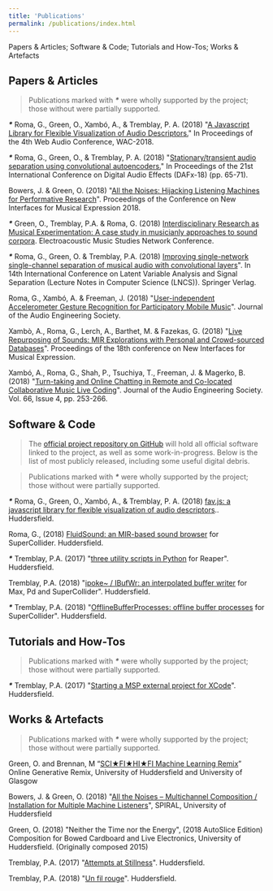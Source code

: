 ```yaml
---
title: 'Publications'
permalink: /publications/index.html
---
```


Papers & Articles; Software & Code; Tutorials and How-Tos; Works & Artefacts

## Papers & Articles

> Publications marked with ___*___ were wholly supported by the project; those without were partially supported.

___*___ Roma, G., Green, O., Xambó, A., & Tremblay, P. A. (2018) "[A Javascript Library for Flexible Visualization of Audio Descriptors.](https://pure.hud.ac.uk/en/publications/a-javascript-library-for-flexible-visualization-of-audio-descript)" In Proceedings of the 4th Web Audio Conference, WAC-2018.

___*___ Roma, G., Green, O., & Tremblay, P. A. (2018) "[Stationary/transient audio separation using convolutional autoencoders.](https://pure.hud.ac.uk/en/publications/stationarytransient-audio-separation-using-convolutional-autoenco)" In Proceedings of the 21st International Conference on Digital Audio Effects (DAFx-18) (pp. 65-71).

Bowers, J. & Green, O. (2018) "[All the Noises: Hijacking Listening Machines for Performative Research](https://pure.hud.ac.uk/en/publications/all-the-noises-hijacking-listening-machines-for-performative-rese)". Proceedings of the Conference on New Interfaces for Musical Expression 2018.

___*___ Green, O., Tremblay, P.A. & Roma, G. (2018) [Interdisciplinary Research as Musical Experimentation: A case study in musicianly approaches to sound corpora](http://www.ems-network.org/spip.php?article471). Electroacoustic Music Studies Network Conference.

___*___ Roma, G., Green, O. & Tremblay, P.A. (2018) [Improving single-network single-channel separation of musical audio with convolutional layers](https://pure.hud.ac.uk/en/publications/improving-single-network-single-channel-separation-of-musical-aud)". In 14th International Conference on Latent Variable Analysis and Signal Separation (Lecture Notes in Computer Science (LNCS)). Springer Verlag.

Roma, G., Xambó, A. & Freeman, J. (2018) "[User-independent Accelerometer Gesture Recognition for Participatory Mobile Music](http://www.aes.org/e-lib/browse.cfm?elib=19582)". Journal of the Audio Engineering Society.

Xambò, A., Roma, G., Lerch, A., Barthet, M. & Fazekas, G. (2018) "[Live Repurposing of Sounds: MIR Explorations with Personal and Crowd-sourced Databases](https://pure.hud.ac.uk/en/publications/live-repurposing-of-sounds-mir-explorations-with-personal-and-cro)". Proceedings of the 18th conference on New Interfaces for Musical Expression.

Xambó, A., Roma, G., Shah, P., Tsuchiya, T., Freeman, J. & Magerko, B. (2018) "[Turn-taking and Online Chatting in Remote and Co-located Collaborative Music Live Coding](https://pure.hud.ac.uk/en/publications/turn-taking-and-chatting-in-collaborative-music-live-coding)". Journal of the Audio Engineering Society. Vol. 66, Issue 4, pp. 253-266.

## Software & Code

> The [official project repository on GitHub](https://github.com/flucoma) will hold all official software linked to the project, as well as some work-in-progress. Below is the list of most publicly released, including some useful digital debris.

> Publications marked with ___*___ were wholly supported by the project; those without were partially supported.

___*___ Roma, G., Green, O., Xambó, A., & Tremblay, P. A. (2018) [fav.js: a javascript library for flexible visualization of audio descriptors](https://github.com/flucoma/fav.js).. Huddersfield.

Roma, G., (2018) [FluidSound: an MIR-based sound browser](https://github.com/flucoma/FluidSound) for SuperCollider. Huddersfield.

___*___ Tremblay, P.A. (2017) "[three utility scripts in Python](http://www.no-tv.org/code/) for Reaper". Huddersfield.

Tremblay, P.A. (2018) "[ipoke~ / IBufWr: an interpolated buffer writer](http://www.no-tv.org/code/) for Max, Pd and SuperCollider". Huddersfield.

___*___ Tremblay, P.A. (2018) "[OfflineBufferProcesses: offline buffer processes](http://www.no-tv.org/code/) for SuperCollider". Huddersfield.

## Tutorials and How-Tos

> Publications marked with ___*___  were wholly supported by the project; those without were partially supported.

___*___ Tremblay, P.A. (2017) "[Starting a MSP external project for XCode](http://www.no-tv.org/code/)". Huddersfield.

## Works & Artefacts

> Publications marked with ___*___ were wholly supported by the project; those without were partially supported.

Green, O. and Brennan, M “[SCI★FI★HI★FI Machine Learning Remix](http://citizenbravo.com/research.html)” Online Generative Remix, University of Huddersfield and University of Glasgow

Bowers, J. & Green, O. (2018) "[All the Noises – Multichannel Composition / Installation for Multiple Machine Listeners](http://www.algorithmiclistening.org/seeds/oiA/)", SPIRAL, University of Huddersfield

Green, O. (2018) "Neither the Time nor the Energy", (2018 AutoSlice Edition) Composition for Bowed Cardboard and Live Electronics, University of Huddersfield. (Originally composed 2015)

Tremblay, P.A. (2017) "[Attempts at Stillness](http://www.rozhlas.cz/radiocustica_english/project/_zprava/pierre-alexandre-tremblay-attempts-at-stillness--1770593)". Huddersfield.

Tremblay, P.A. (2018) "[Un fil rouge](https://electrocd.com/en/oeuvre/43326/Pierre_Alexandre_Tremblay/Un_fil_rouge)". Huddersfield.
